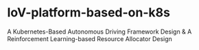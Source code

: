 # IoV-platform-based-on-k8s
A Kubernetes-Based Autonomous Driving Framework Design &amp; A Reinforcement Learning-based Resource Allocator Design

